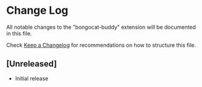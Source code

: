 # Change Log

All notable changes to the "bongocat-buddy" extension will be documented in this file.

Check [Keep a Changelog](http://keepachangelog.com/) for recommendations on how to structure this file.

## [Unreleased]

- Initial release